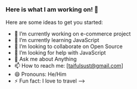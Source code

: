 ### Here is what I am working on!  👋


Here are some ideas to get you started:

- 🔭 I’m currently working on e-commerce project 
- 🌱 I’m currently learning JavaScript
- 👯 I’m looking to collaborate on Open Source 
- 🤔 I’m looking for help with JavaScript 
- 💬 Ask me about  Anything 
- 📫 How to reach me: [taifulsust@gmail.com]
- 😄 Pronouns: He/Him 
- ⚡ Fun fact: I love to travel 
-->
